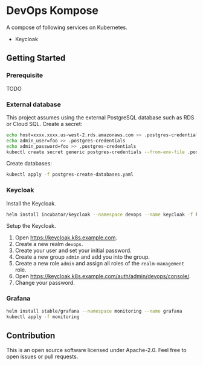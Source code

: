 # DevOps Kompose

A compose of following services on Kubernetes.

- Keycloak


## Getting Started

### Prerequisite

TODO

### External database

This project assumes using the external PostgreSQL database such as RDS or Cloud SQL.
Create a secret:

```sh
echo host=xxxx.xxxx.us-west-2.rds.amazonaws.com >> .postgres-credentials
echo admin_user=foo >> .postgres-credentials
echo admin_password=foo >> .postgres-credentials
kubectl create secret generic postgres-credentials --from-env-file .postgres-credentials
```

Create databases:

```sh
kubectl apply -f postgres-create-databases.yaml
```

### Keycloak

Install the Keycloak.

```sh
helm install incubator/keycloak --namespace devops --name keycloak -f helm-keycloak-config.yaml
```

Setup the Keycloak.

1. Open https://keycloak.k8s.example.com.
1. Create a new realm `devops`.
1. Create your user and set your initial password.
1. Create a new group `admin` and add you into the group.
1. Create a new role `admin` and assign all roles of the `realm-management` role.
1. Open https://keycloak.k8s.example.com/auth/admin/devops/console/.
1. Change your password.

### Grafana

```sh
helm install stable/grafana --namespace monitoring --name grafana
kubectl apply -f monitoring
```

## Contribution

This is an open source software licensed under Apache-2.0.
Feel free to open issues or pull requests.
